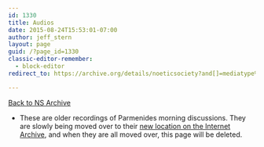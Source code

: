```yaml
---
id: 1330
title: Audios
date: 2015-08-24T15:53:01-07:00
author: jeff_stern
layout: page
guid: /?page_id=1330
classic-editor-remember:
  - block-editor
redirect_to: https://archive.org/details/noeticsociety?and[]=mediatype%3A%22audio%22

---
```

<!-- ============ QUOTE and PICTURE ============== -->

[Back to NS Archive](https://archive.org/details/noeticsociety)

* These are older recordings of Parmenides morning discussions. They are slowly being moved over to their [new location on the Internet Archive](https://archive.org/details/noeticsociety?and%5B%5D=subject%3A%22NSPRM%22&sort=-date), and when they are all moved over, this page will be deleted.

<!-- ============ TABLE ============== 

### Files

<p>
      <a target="_blank" href='https://drive.google.com/open?id=0B1QaLrGIBZxudkdSS3hUZzJma0E'>2016-05-15_NSPRM_diagram1of1.jpg</a> (Sun)
</p>
<p>


      <a target="_blank" href='https://drive.google.com/open?id=0B1QaLrGIBZxuNTZPZW5hSElzSFE'>2016-05-15_NSPRM_3rd_155e-156d_a-rather-important-difference.ogg</a> (Sun)

</p>
<p>

      <a target="_blank" href='https://drive.google.com/open?id=0B1QaLrGIBZxuazBRWUFzWU9CTVU'>2016-04-19_NSPRM_diagram1of1.jpg</a> (Tue)

</p>
<p>

      <a target="_blank" href='https://drive.google.com/open?id=0B1QaLrGIBZxuYUV1SUJKR1RFeTA'>2016-04-19_NSPRM_plg_131d,136de_implications-of-socrates-participation.ogg</a> (Tue)

</p>
<p>

      <a target="_blank" href='https://drive.google.com/open?id=0B1QaLrGIBZxud0dMSUFwb0JtOG8'>2016-04-17_NSPRM_diagram.jpg</a> (Sun)

</p>
<p>

      <a target="_blank" href='https://drive.google.com/open?id=0B1QaLrGIBZxuVm8xeDN6YmVpR00'>2016-04-17_NSPRM_plg_131cd_so-much-for-participation.ogg</a> (Sun)

</p>
<p>

      <a target="_blank" href='https://drive.google.com/open?id=0B1QaLrGIBZxuT2pVLUhOaWpKdzQ'>2016-04-15_NSPRM_plg_136bc-the-realm-of-the-unlike-and-the-pathologos,politics.ogg</a> (Fri)

</p>
<p>

      <a target="_blank" href='https://drive.google.com/open?id=0B1QaLrGIBZxuTVFkcVpWOWJvU2s'>2016-04-15_NSPRM_diagram1of2.jpg</a> (Fri)

</p>
<p>

      <a target="_blank" href='https://drive.google.com/open?id=0B1QaLrGIBZxuZGRONEpOZERJaUE'>2016-04-15_NSPRM_diagram2of2.jpg</a> (Fri)

</p>
<p>

      <a target="_blank" href='https://drive.google.com/open?id=0B1QaLrGIBZxuM3VLTUxsR19rMUk'>2016-04-14_NSPRM_plg_136c,137b,129a-e_the-hypothesis-of-the-self.ogg</a> (Thu)

</p>
<p>

      <a target="_blank" href='https://drive.google.com/open?id=0B1QaLrGIBZxuSDJidHhuNWFWRW8'>2016-04-14_NSPRM_diagram1.jpg</a> (Thu)

</p>
<p>

      <a target="_blank" href='https://drive.google.com/open?id=0B1QaLrGIBZxuaHlFOENDSkFJQVk'>2016-04-11_NSPRM_diagram1.jpg</a> (Mon)

</p>
<p>

      <a target="_blank" href='https://drive.google.com/open?id=0B1QaLrGIBZxubG1pVG9pOWc4aXM'>2016-04-11_NSPRM_plg_130b-e_charting-the-various-classes-of-ideas,-selves,-participated-and-not.ogg</a> (Mon)
</p>
<p>


      <a target="_blank" href='https://drive.google.com/open?id=0B1QaLrGIBZxubUg2ZFJ0N2c4bjQ'>2016-04-08_NSPRM_PARMENIDES-Balboa.doc</a> (Fri)

</p>
<p>

      <a target="_blank" href='https://drive.google.com/open?id=0B1QaLrGIBZxuYS1udWVJeU5FZzA'>2016-04-08_NSPRM_PARMENIDES-Balboa-USletter-8.5x11in.pdf</a> (Fri)


</p>
<p>
      <a target="_blank" href='https://drive.google.com/open?id=0B1QaLrGIBZxuR2hMdDBWM252a3c'>2016-04-08_NSPRM_diagram1.jpg</a> (Fri)

</p>
<p>

      <a target="_blank" href='https://drive.google.com/open?id=0B1QaLrGIBZxuc0N6eHliNlVwdzg'>2016-04-08_NSPRM_plg_130ab_do-some-ideas-have-a-selfQ-and-socrates-confusion.ogg</a> (Fri)

</p>
<p>

      <a target="_blank" href='https://drive.google.com/open?id=0B1QaLrGIBZxuREJ5RXEtbmRDZkE'>2016-03-07_NSPRM_2nd-149-152,135e_coffee-and-cream-does-the-one-become-better-by-participationQ.ogg</a> (Mon)

</p>
<p>

      <a target="_blank" href='https://drive.google.com/open?id=0B1QaLrGIBZxuNEs3Ql9VTE13Q1k'>2016-03-07_NSPRM_diagram1.jpg</a> (Mon)

</p>
<p>

      <a target="_blank" href='https://drive.google.com/open?id=0B1QaLrGIBZxuYW1jNm1wYzZwTTQ'>2016-04-06_NSPRM_barbaras-email-from-juan-about-timaeus-34b.pdf</a> (Wed)

</p>
<p>

      <a target="_blank" href='https://drive.google.com/open?id=0B1QaLrGIBZxuUkxZWVZWSkE4dDg'>2016-04-06_NSPRM_plg_129e,130abc_did-you-separate-ideas-as-selvesQ.ogg</a> (Wed)

</p>
<p>

      <a target="_blank" href='https://drive.google.com/open?id=0B1QaLrGIBZxuUjlJVzRrOTdvems'>2016-04-06_NSPRM_Parmenides-Parallel-Translations-Gileadi.pdf</a> (Wed)

</p>
<p>

      <a target="_blank" href='https://drive.google.com/open?id=0B1QaLrGIBZxuWklsZUpwd1lZZmc'>2016-04-03_NSPRM_reginas_handout.pdf</a> (Sun)

</p>
<p>

      <a target="_blank" href='https://drive.google.com/open?id=0B1QaLrGIBZxuTXk4RzFqSHFaTWc'>2016-04-02_NSPRM_PARMENIDES-Balboa-USletter-8.5x11in.pdf</a> (Sat)

</p>
<p>

      <a target="_blank" href='https://drive.google.com/open?id=0B1QaLrGIBZxuTmpfdUxJdm5xV2M'>2016-04-04_NSPRM_diagram1.jpg</a> (Mon)

</p>
<p>

      <a target="_blank" href='https://drive.google.com/open?id=0B1QaLrGIBZxuX1BmODVvZnB4aVE'>2016-04-04_NSPRM_plg_129a-130a_survey-on-socrates-laundry-list-of-questions.ogg</a> (Mon)

</p>
<p>

      <a target="_blank" href='https://drive.google.com/open?id=0B1QaLrGIBZxudncyOHRoSGxPb2M'>2016-04-03_NSPRM_plg_127e,129ac_the_growth_of_socrates.ogg</a> (Sun)

</p>
<p>

      <a target="_blank" href='https://drive.google.com/open?id=0B1QaLrGIBZxuMzMwTlJER0UzRG8'>2016-04-01_NSPRM_plg_130e,131a-d_the-self-in-any-ness,parmenides-midwifing-socrates-on-his-misunderstanding-of-the-self.ogg</a> (Fri)

</p>
<p>

      <a target="_blank" href='https://drive.google.com/open?id=0B1QaLrGIBZxuZmp2anpSSk5aMHc'>2016-03-31_NSPRM_PARMENIDES-Balboa-USletter-8.5x11in.pdf</a> (Thu)


</p>
<p>
      <a target="_blank" href='https://drive.google.com/open?id=0B1QaLrGIBZxuRXFacFlvdzB2OTA'>2016-03-31_NSPRM_plg_136abc,131bcd,129b_the-test-of-the-logos-by-the-exploration-of-the-Self.ogg</a> (Thu)

</p>
<p>

      <a target="_blank" href='https://drive.google.com/open?id=0B1QaLrGIBZxuSTJJQS1CRmV4MlU'>2016-03-30_NSPRM_plg_136a,127e-130a_socrates-and-zeno-intent-and-understanding.ogg</a> (Wed)

</p>
<p>

      <a target="_blank" href='https://drive.google.com/open?id=0B1QaLrGIBZxucndDeVpFWmZFTzg'>2016-03-29_NSPRM_plg_136bc_dialectic.ogg</a> (Tue)

</p>
<p>

      <a target="_blank" href='https://drive.google.com/open?id=0B1QaLrGIBZxuZlo3eDhWV29kTU0'>2016-03-30_NSPRM_barbaras_homework.jpg</a> (Wed)

</p>
<p>

      <a target="_blank" href='https://drive.google.com/open?id=0B1QaLrGIBZxuTmZNYjB3elo4MTQ'>2016-03-28_NSPRM_NOPG_plg_136abc_the_dialectic.ogg</a> (Mon)

</p>
<p>

      <a target="_blank" href='https://drive.google.com/open?id=0B1QaLrGIBZxuVjVjeXZFcGRnZzg'>2016-03-27_NSPRM_plg_136abc_the-dialectic.ogg</a> (Sun)

</p>
<p>

      <a target="_blank" href='https://drive.google.com/open?id=0B1QaLrGIBZxuaXJKOWZGZXRiSGc'>2016-03-27_NSPRM_diagram3of3.jpg</a> (Sun)

</p>
<p>

      <a target="_blank" href='https://drive.google.com/open?id=0B1QaLrGIBZxuR2FDYmlCS3RXOWc'>2016-03-27_NSPRM_diagram1of3.jpg</a> (Sun)

</p>
<p>

      <a target="_blank" href='https://drive.google.com/open?id=0B1QaLrGIBZxuSmk1UXRJWTFobDg'>2016-03-27_NSPRM_diagram2of3.jpg</a> (Sun)

</p>
<p>

      <a target="_blank" href='https://drive.google.com/open?id=0B1QaLrGIBZxuZFJLVzduUWpXaDQ'>2016-03-25_NSPRM_2nd_151e,152abc,132a_participation-vs-communion,-ness.ogg</a> (Fri)

</p>
<p>

      <a target="_blank" href='https://drive.google.com/open?id=0B1QaLrGIBZxuYnMtN0Z4ME51WG8'>2016-03-25_NSPRM_diagram3of3.jpg</a> (Fri)

</p>
<p>

      <a target="_blank" href='https://drive.google.com/open?id=0B1QaLrGIBZxuYjNtcW8wMXFlNkE'>2016-03-25_NSPRM_diagram2of3.jpg</a> (Fri)

</p>
<p>

      <a target="_blank" href='https://drive.google.com/open?id=0B1QaLrGIBZxucVlRZGlGQW5RSEE'>2016-03-25_NSPRM_diagram1of3.jpg</a> (Fri)

</p>
<p>

      <a target="_blank" href='https://drive.google.com/open?id=0B1QaLrGIBZxuTDV4YmtSaUNzNlU'>2016-03-23_NSPRM_NOPG_2nd_152-155_one-self-in-time.ogg</a> (Wed)

</p>
<p>

      <a target="_blank" href='https://drive.google.com/open?id=0B1QaLrGIBZxuZU1rRkwtX2czQVE'>2016-03-21_NSPRM_NOPG_2nd_151e-152e_one-self-in-time.ogg</a> (Mon)

</p>
<p>

      <a target="_blank" href='https://drive.google.com/open?id=0B1QaLrGIBZxuaVZjMGo2N2I0c3c'>2016-03-11_NSPRM_Barbaras-search-for-φύσ.pdf</a> (Fri)

</p>
<p>

      <a target="_blank" href='https://drive.google.com/open?id=0B1QaLrGIBZxuQXo0ck8xaEFXVm8'>2016-03-11_NSPRM_Barbaras-search-for-ἅμα.pdf</a> (Fri)

</p>
<p>

      <a target="_blank" href='https://drive.google.com/open?id=0B1QaLrGIBZxuWE5hR3VWbXhxUEk'>2016-03-11_NSPRM_2nd_153-4_φύσις.ogg</a> (Fri)

</p>
<p>

      <a target="_blank" href='https://drive.google.com/open?id=0B1QaLrGIBZxub2hFdjVZQUxSVWM'>2016-03-11_NSPRM_diagram1.jpg</a> (Fri)

</p>
<p>

      <a target="_blank" href='https://drive.google.com/open?id=0B1QaLrGIBZxubzNPX3N1SHduYWc'>2016-03-09_NSPRM_2nd_149e-151e-ousia-in-time,communing-with-the-future.ogg</a> (Wed)

</p>
<p>

      <a target="_blank" href='https://drive.google.com/open?id=0B1QaLrGIBZxudGlZSjFlTmdrVEk'>2016-03-10_NSPRM_diagram1.jpg</a> (Thu)

</p>
<p>

      <a target="_blank" href='https://drive.google.com/open?id=0B1QaLrGIBZxuMWp0YnNRWUNMMWs'>2016-03-10_NSPRM_2nd_153cd-the-three-selves.ogg</a> (Thu)

</p>
<p>

      <a target="_blank" href='https://drive.google.com/open?id=0B1QaLrGIBZxuTUtGYURRZ3g1VDA'>2016-03-09_NSPRM_diagram1.jpg</a> (Wed)

</p>
<p>

      <a target="_blank" href='https://drive.google.com/open?id=0B1QaLrGIBZxuN0Jmby1PQUpoenM'>2016-03-08_NSPRM_diagram1.jpg</a> (Tue)

</p>
<p>

      <a target="_blank" href='https://drive.google.com/open?id=0B1QaLrGIBZxuc1RXSVdqVE5vS0U'>2016-03-08_NSPRM_2nd_150c,151e,152a-great-self-small-self,truth-and-beauty,ode-to-a-grecian-urn.ogg</a> (Tue)


</p>
<p>
      <a target="_blank" href='https://drive.google.com/open?id=0B1QaLrGIBZxuZGF1Njd1c0R0MFU'>2016-03-06_NSPRM_diagram4.jpg</a> (Sun)

</p>
<p>

      <a target="_blank" href='https://drive.google.com/open?id=0B1QaLrGIBZxuRUZ4TjdVSk03M28'>2016-03-06_NSPRM_diagram3.jpg</a> (Sun)

</p>
<p>

      <a target="_blank" href='https://drive.google.com/open?id=0B1QaLrGIBZxubUM3V2JKTXJVUkU'>2016-03-06_NSPRM_diagram2.jpg</a> (Sun)

</p>
<p>

      <a target="_blank" href='https://drive.google.com/open?id=0B1QaLrGIBZxuLXJmR3NKWVBiUnc'>2016-03-06_NSPRM_diagram1.jpg</a> (Sun)

</p>
<p>

      <a target="_blank" href='https://drive.google.com/open?id=0B1QaLrGIBZxudlFJYUhweUN5Qnc'>2016-03-06_NSPRM_2nd_148d-e,135d,144e-self-grasping-self,impulse.ogg</a> (Sun)

</p>
<p>

      <a target="_blank" href='https://drive.google.com/open?id=0B1QaLrGIBZxuWTBpSjJmTVBROHc'>2016-03-04_NSPRM_2nd_148e-149a-analogy-self-grasped-by-self-christians-dont-read-mark-ch4.ogg</a> (Fri)

</p>
<p>

      <a target="_blank" href='https://drive.google.com/open?id=0B1QaLrGIBZxua0JkQ09INHNnMG8'>2016-03-03_NSPRM_2nd_148a-establishing-the-analogical-structure-between-one-and-self.ogg</a> (Thu)

</p>
<p>

      <a target="_blank" href='https://drive.google.com/open?id=0B1QaLrGIBZxuY2tsU1BfQlZSZkE'>2016-03-03_NSPRM_diagram2.jpg</a> (Thu)

</p>
<p>

      <a target="_blank" href='https://drive.google.com/open?id=0B1QaLrGIBZxuRHJucElfTXVsdWc'>2016-03-03_NSPRM_diagram1.jpg</a> (Thu)

</p>
<p>

      <a target="_blank" href='https://drive.google.com/open?id=0B1QaLrGIBZxuaTVmQUpqcVg1TlE'>2016-03-02_NSPRM_2nd_147cd-like-unlike-self-same-pierres-dream.ogg</a> (Wed)

</p>
<p>

      <a target="_blank" href='https://drive.google.com/open?id=0B1QaLrGIBZxuTGVVaTRPdkhmc2M'>2016-03-01_NSPRM_2nd-145b-146b.ogg</a> (Tue)

</p>
<p>

      <a target="_blank" href='https://drive.google.com/open?id=0B1QaLrGIBZxudnllemZKRkQ4WjA'>2016-03-01_NSPRM_diagram.jpg</a> (Tue)

</p>
<p>

      <a target="_blank" href='https://drive.google.com/open?id=0B1QaLrGIBZxuYWNSbllkTHRhc3c'>2016-02-29_NSPRM_2nd_143b-144e_necessity-for-analogy-between-the-One-that-is-and-Self.ogg</a> (Mon)

</p>
<p>

      <a target="_blank" href='https://drive.google.com/open?id=0B1QaLrGIBZxuR3VZS2NuSG1TSDg'>2016-02-28_NSPRM_2nd-142b-e.ogg</a> (Sun)

</p>
<p>

      <a target="_blank" href='https://drive.google.com/open?id=0B1QaLrGIBZxuMm1QLTN4c0pqU2s'>2016-02-29_NSPRM_diagram2.jpg</a> (Mon)

</p>
<p>

      <a target="_blank" href='https://drive.google.com/open?id=0B1QaLrGIBZxuR2RzbEw3aEVkUWc'>2016-02-29_NSPRM_diagram1.jpg</a> (Mon)

</p>
<p>

      <a target="_blank" href='https://drive.google.com/open?id=0B1QaLrGIBZxuV1Uxa2tKaFExQ0E'>2016-02-28_NSPRM_diagram2.jpg</a> (Sun)

</p>
<p>

      <a target="_blank" href='https://drive.google.com/open?id=0B1QaLrGIBZxuLTNvVUsxM0hZOEU'>2016-02-28_NSPRM_diagram1.jpg</a> (Sun)

</p>
<p>

      <a target="_blank" href='https://drive.google.com/open?id=0B1QaLrGIBZxuZzFCd21IMUFmeG8'>2016-02-26_NSPRM_2nd_142bcd-Esti-and-Einai-WOW.ogg</a> (Fri)
</p>
<p>


      <a target="_blank" href='https://drive.google.com/open?id=0B1QaLrGIBZxuWlIwaXExbHM5REk'>2016-02-26_NSPRM_diagram.jpg</a> (Fri)

</p>
<p>

      <a target="_blank" href='https://drive.google.com/open?id=0B1QaLrGIBZxuVVhSYy00ejBwdEk'>2016-02-25_NSPRM_diagram.jpg</a> (Thu)

</p>
<p>

      <a target="_blank" href='https://drive.google.com/open?id=0B1QaLrGIBZxuRHhkbFRmdjNhcVE'>2016-02-25_NSPRM_2nd_142bcd-reboot.ogg</a> (Thu)

</p>
<p>

      <a target="_blank" href='https://drive.google.com/open?id=0B1QaLrGIBZxuVVFoR3czc1hNOVk'>2016-02-24_NSPRM_Diagram1.jpg</a> (Wed)

</p>
<p>

      <a target="_blank" href='https://drive.google.com/open?id=0B1QaLrGIBZxuRk4zZU1IUlI5YXc'>2016-02-24_NSPRM_2nd-148ab-analogy-syllogism-same-other-like-unlike-is-ousia.ogg</a> (Wed)
</p>
<p>


      <a target="_blank" href='https://drive.google.com/open?id=0B1QaLrGIBZxuUVhPOHZyRjN3Njg'>2016-02-24_NSPRM_Diagram2.jpg</a> (Wed)

</p>
<p>

      <a target="_blank" href='https://drive.google.com/open?id=0B1QaLrGIBZxuamRuZlN0b3RxdTg'>2016-02-22_NSPRM_NOPG_2nd-147c-148d.ogg</a> (Mon)

</p>
<p>

      <a target="_blank" href='https://drive.google.com/open?id=0B1QaLrGIBZxuVHVKS2NpaGVCWkE'>2016-02-19_NSPRM_NOPG_2nd-142abc,147ab.ogg</a> (Fri)

</p>
<p>

      <a target="_blank" href='https://drive.google.com/open?id=0B1QaLrGIBZxud1pTZ1Y3THZxTms'>2016-02-17_NSPRM_NOPG_2nd-146bcd.ogg</a> (Wed)

</p>
<p>

      <a target="_blank" href='https://drive.google.com/open?id=0B1QaLrGIBZxub0RXYnJDenljc00'>2016-02-15_NSPRM_NOPG_2nd-148a-d-Likeness-in-Otherness.ogg</a> (Mon)

</p>
<p>

      <a target="_blank" href='https://drive.google.com/open?id=0B1QaLrGIBZxuajdyQUtua01LVFE'>2016-02-12_NSPRM_NOPG_2nd-146a-147b-Not-Other.ogg</a> (Fri)

</p>
<p>

      <a target="_blank" href='https://drive.google.com/open?id=0B1QaLrGIBZxuT1M5T29CendWeWs'>2016-02-10_NSPRM_NOPG_2nd-146a-147b-Not-Other.ogg</a> (Wed)

</p>
<p>

      <a target="_blank" href='https://drive.google.com/open?id=0B1QaLrGIBZxuMk1kNWRETkZfbFU'>2016-02-08_NSPRM_2nd-146b-147b_that-voodoo-it-do.ogg</a> (Mon)

</p>
<p>

      <a target="_blank" href='https://drive.google.com/open?id=0B1QaLrGIBZxuZGhQbVhCNnlPMWc'>2016-02-03_NSPRM_NOPG_2nd-143a,142e,144a-145b.ogg</a> (Wed)

</p>
<p>

      <a target="_blank" href='https://drive.google.com/open?id=0B1QaLrGIBZxuTmdLNTA5a294ekU'>2016-02-01_NSPRM_NOPG_2nd-143d,146b-148b.ogg</a> (Mon)

</p>
<p>

      <a target="_blank" href='https://drive.google.com/open?id=0B1QaLrGIBZxuR05UQ01LdGJFXzg'>2016-01-27_NSPRM_NOPG_2nd-145d-146b,144abc-Self-in-Motion,Ara,One-with-each-part-of-Ousia.ogg</a> (Wed)

</p>
<p>

      <a target="_blank" href='https://drive.google.com/open?id=0B1QaLrGIBZxuOVI5OEVPNXlZLTQ'>2016-01-25_NSPRM_NOPG_2nd-145c-Conclusion3.ogg</a> (Mon)

</p>
<p>

      <a target="_blank" href='https://drive.google.com/open?id=0B1QaLrGIBZxuWnVTM1A1ZjRBOEU'>2016-01-23_NSPRM_Parmenides-Balboa-interlinear-Greek-English.doc</a> (Sat)

</p>
<p>

      <a target="_blank" href='https://drive.google.com/open?id=0B1QaLrGIBZxuSDBkc051cTRrR2M'>2016-01-23_NSPRM_Parmenides-Balboa-English-only.doc</a> (Sat)

</p>
<p>

      <a target="_blank" href='https://drive.google.com/open?id=0B1QaLrGIBZxuOFoyZ1dTM1Y2UDQ'>2016-01-22_NSPRM_NOPG_2nd_145a-whole-parts-limit-contain.ogg</a> (Fri)

</p>
<p>

      <a target="_blank" href='https://drive.google.com/open?id=0B1QaLrGIBZxuMmY5MzlTMGRYWFE'>2016-01-20_NSPRM_2nd-155cde,153cd-younger,older,self,one,realbeings,time,generation.ogg</a> (Wed)

</p>
<p>

      <a target="_blank" href='https://drive.google.com/open?id=0B1QaLrGIBZxuVW5BODFxZUw1OXc'>2016-01-20_NSPRM_diagram1.jpg</a> (Wed)

</p>
<p>

      <a target="_blank" href='https://drive.google.com/open?id=0B1QaLrGIBZxuaXM5cjROcHVjdHc'>2016-01-19_NSPRM_diagram1.jpg</a> (Tue)

</p>
<p>

      <a target="_blank" href='https://drive.google.com/open?id=0B1QaLrGIBZxuNUtqRmlVUnJWbG8'>2016-01-19_NSPRM_2nd_1st_146c-147a,137c,139c,139e,142a-same-and-other,self-and-one.ogg</a> (Tue)

</p>
<p>

      <a target="_blank" href='https://drive.google.com/open?id=0B1QaLrGIBZxudkJlekFjNktLTEE'>2016-01-18_NSPRM_2nd-144e,145a,144a,146bc-ousia-and-ontos-distributing-self.ogg</a> (Mon)

</p>
<p>

      <a target="_blank" href='https://drive.google.com/open?id=0B1QaLrGIBZxubl9qb2lEWGFPT2c'>2016-01-17_NSPRM_diagram2.jpg</a> (Sun)

</p>
<p>

      <a target="_blank" href='https://drive.google.com/open?id=0B1QaLrGIBZxuUjhPanNmWXBTV28'>2016-01-17_NSPRM_diagram1.jpg</a> (Sun)

</p>
<p>

      <a target="_blank" href='https://drive.google.com/open?id=0B1QaLrGIBZxuNzlrUWFCSERDNE0'>2016-01-17_NSPRM_2nd-145-146,136a,146bc-conclusions-about-Self.ogg</a> (Sun)

</p>
<p>

      <a target="_blank" href='https://drive.google.com/open?id=0B1QaLrGIBZxuZ0k0ak1rd2h4WmM'>2016-01-15_NSPRM_diagram1.jpg</a> (Fri)

</p>
<p>

      <a target="_blank" href='https://drive.google.com/open?id=0B1QaLrGIBZxuMmNoNURUc2FJeEU'>2016-01-15_NSPRM_2nd_144e-146b_ousia-and-manyness-of-self.ogg</a> (Fri)

</p>
<p>

      <a target="_blank" href='https://drive.google.com/open?id=0B1QaLrGIBZxuZGcyTmhUdHF4QWs'>2016-01-14_NSPRM_2nd-143e,144a-123-twice-thrice-einai-ontos-number-and-self-analogy-returning-IIAR.ogg</a> (Thu)

</p>
<p>

      <a target="_blank" href='https://drive.google.com/open?id=0B1QaLrGIBZxuVERjN2tDVGRya00'>2016-01-14_NSPRM_diagram1.jpg</a> (Thu)

</p>
<p>

      <a target="_blank" href='https://drive.google.com/open?id=0B1QaLrGIBZxuZmVaMlBxVmk0enc'>2016-01-13_NSPRM_2nd_143c-e_necessary-numbers.ogg</a> (Wed)

</p>
<p>

      <a target="_blank" href='https://drive.google.com/open?id=0B1QaLrGIBZxuTVBqb3NqUzZSMXc'>2016-01-13_NSPRM_diagram1.jpg</a> (Wed)

</p>
<p>

      <a target="_blank" href='https://drive.google.com/open?id=0B1QaLrGIBZxuc1ZjY3BZRU5Gc0E'>2016-01-12_NSPRM_diagram1.jpg</a> (Tue)

</p>
<p>

      <a target="_blank" href='https://drive.google.com/open?id=0B1QaLrGIBZxucjJVcFVVNGwwTkU'>2016-01-12_NSPRM_2nd-143b-144c-relations-to-existences-and-other.ogg</a> (Tue)

</p>
<p>

      <a target="_blank" href='https://drive.google.com/open?id=0B1QaLrGIBZxuajRlUllzSG12UDA'>2016-01-11_NSPRM_2nd-142b-143b-One-Ousia-Self.ogg</a> (Mon)

</p>
<p>

      <a target="_blank" href='https://drive.google.com/open?id=0B1QaLrGIBZxudVUzOWJfdlJDLVk'>2016-01-11_NSPRM_diagram1.jpg</a> (Mon)

</p>
<p>

      <a target="_blank" href='https://drive.google.com/open?id=0B1QaLrGIBZxudzE0ZFEwV1VabWs'>2016-01-08_NSPRM_diagram1.jpg</a> (Fri)
</p>
<p>

      <a target="_blank" href='https://drive.google.com/open?id=0B1QaLrGIBZxuTFd2UWp0VUd5RWs'>2016-01-08_NSPRM_2nd_142b-143a-Ousia-Tao-and-Self.ogg</a> (Fri)

</p>
<p>

      <a target="_blank" href='https://drive.google.com/open?id=0B1QaLrGIBZxubzR5MVBVbTVwUWM'>2016-01-07_NSPRM_NOPG_2nd_142d_how_does_ousia_generate_a_world_that-isQ.ogg</a> (Thu)

</p>
<p>

      <a target="_blank" href='https://drive.google.com/open?id=0B1QaLrGIBZxucUhhUVk1TlVHblk'>2016-01-06_NSPRM_NOPG_2nd_Questions-Number-Ousia-Self.ogg</a> (Wed)

</p>
<p>

      <a target="_blank" href='https://drive.google.com/open?id=0B1QaLrGIBZxuVm0wTUVTOVN4Ym8'>2016-01-04_NSPRM_NOPG_2nd-7th-Daves-reflections.ogg</a> (Mon)

</p>
<p>

      <a target="_blank" href='https://drive.google.com/open?id=0B1QaLrGIBZxuT1h0LWNoYVB1VGM'>2015-12-26_NSPRM_Parmenides-Balboa-English-only.doc</a> (Sat)

</p>
<p>

      <a target="_blank" href='https://drive.google.com/open?id=0B1QaLrGIBZxuaVotUWVnSGhIQUU'>2015-12-26_NSPRM_Parmenides-Balboa-interlinear-Greek-English.doc</a> (Sat)

</p>
<p>

      <a target="_blank" href='https://drive.google.com/open?id=0B1QaLrGIBZxuSi1HRHZsTG50VUk'>2015-12-28_NSPRM_NOPG_7th-163b-to-164b.ogg</a> (Mon)

</p>
<p>

      <a target="_blank" href='https://drive.google.com/open?id=0B1QaLrGIBZxuOHVheEMxTFFqbEU'>2015-12-25_NSPRM_diagram-02.jpg</a> (Fri)

</p>
<p>

      <a target="_blank" href='https://drive.google.com/open?id=0B1QaLrGIBZxuS2w3V1VMUXQ3enc'>2015-12-25_NSPRM_diagram-01.jpg</a> (Fri)

</p>
<p>

      <a target="_blank" href='https://drive.google.com/open?id=0B1QaLrGIBZxuSVJGbVV5RnAxLTg'>2015-12-25_NSPRM_pierre-02.jpg</a> (Fri)

</p>
<p>

      <a target="_blank" href='https://drive.google.com/open?id=0B1QaLrGIBZxuaUY1OFBZeEtPemM'>2015-12-25_NSPRM_pierre-01.jpg</a> (Fri)

</p>
<p>

      <a target="_blank" href='https://drive.google.com/open?id=0B1QaLrGIBZxudUZzYVRDUHRFcGM'>2015-12-25_NSPRM_The-Parmenides-as-the-totality-of-all-metaphysics.ogg</a> (Fri)

</p>
<p>

      <a target="_blank" href='https://drive.google.com/open?id=0B1QaLrGIBZxueTE3SmR0Q1RCT3M'>2015-12-24_NSPRM_1st-142a-Even-the-gods-and-providence-have-no-perception-of-the-Self.ogg</a> (Thu)

</p>
<p>

      <a target="_blank" href='https://drive.google.com/open?id=0B1QaLrGIBZxuV0ZSS2hHNVpZem8'>2015-12-23_NSPRM_NOPG_2nd-142bc.ogg</a> (Wed)


</p>
<p>
      <a target="_blank" href='https://drive.google.com/open?id=0B1QaLrGIBZxuS0xMNnl0aXlCdzQ'>2015-12-18_NSPRM_NOPG_1st,2nd-Ousia-in-the-firstQ-contd-and-142b-Barbaras-translating.ogg</a> (Fri)


</p>
<p>
      <a target="_blank" href='https://drive.google.com/open?id=0B1QaLrGIBZxuU1Q4RHRQTHd4ajA'>2015-12-16_NSPRM_NOPG_1st-141e,142a-to-what-does-aristoteles-agreeQ.ogg</a> (Wed)

</p>
<p>

      <a target="_blank" href='https://drive.google.com/open?id=0B1QaLrGIBZxuaFFIeHdCOEJxQWM'>2015-12-14_NSPRM_NOPG_143b-Jeffs-problem-with-Other.ogg</a> (Mon)

</p>
<p>

      <a target="_blank" href='https://drive.google.com/open?id=0B1QaLrGIBZxuamhWYW9rQnlVS0U'>2015-12-13_NSPRM_2nd-143b,146a-place-arxe.ogg</a> (Sun)

</p>
<p>

      <a target="_blank" href='https://drive.google.com/open?id=0B1QaLrGIBZxuRTZaTzdoT3M5ams'>2015-12-10_NSPRM_Distinguishing_One_Self_Ousia_via_Other_and_Different.ogg</a> (Thu)

</p>
<p>

      <a target="_blank" href='https://drive.google.com/open?id=0B1QaLrGIBZxuU0htM3dJYkU2cTQ'>2015-12-11_NSPRM_2nd-143b-the-Need-for-Other.ogg</a> (Fri)

</p>
<p>

      <a target="_blank" href='https://drive.google.com/open?id=0B1QaLrGIBZxuTlQxVm5BMXcwakU'>2015-12-11_NSPRM_diagram.jpg</a> (Fri)

</p>
<p>

      <a target="_blank" href='https://drive.google.com/open?id=0B1QaLrGIBZxueHUxR1B1Vk03c0E'>2015-12-10_NSPRM_diagram.jpg</a> (Thu)

</p>
<p>

      <a target="_blank" href='https://drive.google.com/open?id=0B1QaLrGIBZxuOU53LURmV0twM28'>2015-12-10_NSPRM_Barbaras-handout-Self-subbing-137a-148a.doc</a> (Thu)

</p>
<p>

      <a target="_blank" href='https://drive.google.com/open?id=0B1QaLrGIBZxudUpjNldMVmxLbUU'>2015-12-09_NSPRM_diagram2.jpg</a> (Wed)

</p>
<p>

      <a target="_blank" href='https://drive.google.com/open?id=0B1QaLrGIBZxuVGRTdFhiUEgxcXM'>2015-12-09_NSPRM_diagram1.jpg</a> (Wed)

</p>
<p>

      <a target="_blank" href='https://drive.google.com/open?id=0B1QaLrGIBZxud1dqaVNyc2l3YVU'>2015-12-09_NSPRM_142bc-The-Functioning-Self.ogg</a> (Wed)

</p>
<p>

      <a target="_blank" href='https://drive.google.com/open?id=0B1QaLrGIBZxuTEZYclhNbVozWUE'>2015-12-06_NSPRM_143a,142e-2nd-the-Self-like-fruit-saladQ-and-a-mathematics-of-heterogeneous-terms.ogg</a> (Sun)

</p>
<p>

      <a target="_blank" href='https://drive.google.com/open?id=0B1QaLrGIBZxuRnFjTFpkOGJWVmc'>2015-12-08_NSPRM_2nd-143ab-self-ousia-other-different-number-likeness-analogy.ogg</a> (Tue)

</p>
<p>

      <a target="_blank" href='https://drive.google.com/open?id=0B1QaLrGIBZxuR1dha3YxNmV5eXc'>2015-12-07_NSPRM_142b-2nd-epe-and-continuing-the-Self-into-the-2nd.ogg</a> (Mon)

</p>
<p>

      <a target="_blank" href='https://drive.google.com/open?id=0B1QaLrGIBZxuWFcwUEROcXVsWEE'>2015-12-06_NSPRM_Barbaras-handout1-Self-substitution-to-146b.doc</a> (Sun)

</p>
<p>

      <a target="_blank" href='https://drive.google.com/open?id=0B1QaLrGIBZxuSE1lY045Nmg1eEE'>2015-12-04_NSPRM_2nd_142bc-Self-and-Ousia.ogg</a> (Fri)

</p>
<p>

      <a target="_blank" href='https://drive.google.com/open?id=0B1QaLrGIBZxuVWNlLWVUYndIekE'>2015-12-03_NSPRM_8-problems-in-proclus-commentary.ogg</a> (Thu)

</p>
<p>

      <a target="_blank" href='https://drive.google.com/open?id=0B1QaLrGIBZxuM29pYV8zdFRrMU0'>2015-12-02_NSPRM_142b-143d-self-in-the-2nd.ogg</a> (Wed)

</p>
<p>

      <a target="_blank" href='https://drive.google.com/open?id=0B1QaLrGIBZxuS3NkRkR5UU5nSTA'>2015-12-01_NSPRM_138,141c-142a-continuing-Barbaras-Self-substitution-in-1st.ogg</a> (Tue)

</p>
<p>

      <a target="_blank" href='https://drive.google.com/open?id=0B1QaLrGIBZxuU1hYcXBUZ2RqZWc'>2015-11-30_NSPRM_Barbaras-handout1-ParmEng-subbing-Self-for-aut-forms-in-1st-hyp.doc</a> (Mon)

</p>
<p>

      <a target="_blank" href='https://drive.google.com/open?id=0B1QaLrGIBZxuM3RRVEZBOG9SREU'>2015-11-30_NSPRM_Barbaras-handout2-Aut-with-Toiaut-and-others.doc</a> (Mon)

</p>
<p>

      <a target="_blank" href='https://drive.google.com/open?id=0B1QaLrGIBZxuRjIwX0o1UGFDTjA'>2015-11-30_NSPRM_rereading-137a-to-139a-with-Barbaras-replacement-of-autos-with-Self-in-Balboa-trns.ogg</a> (Mon)

</p>
<p>

      <a target="_blank" href='https://drive.google.com/open?id=0B1QaLrGIBZxuZ3o2WldMb2I5WGM'>2015-11-29_NSPRM_141e,137bcd,142ab,139a-Self-in-the-1st-HypQ.ogg</a> (Sun)

</p>
<p>

      <a target="_blank" href='https://drive.google.com/open?id=0B1QaLrGIBZxuWXA2VEhvRHg2ZWM'>2015-11-27_NSPRM_at-Esalen-142a-Parmenides-shifts-for-Aristoteles.ogg</a> (Fri)

</p>
<p>

      <a target="_blank" href='https://drive.google.com/open?id=0B1QaLrGIBZxuSThkSnBFQ1ctQXc'>2015-11-24_NSPRM_NOPG_at_Esalen_3rd.ogg</a> (Tue)
</p>


<!-- ============ NOTES ============== 

### Notes

  * <a id="vlc"></a>You can play .ogg audio files with VLC, the free/open-source audio/video file player for:
      * [Mac](https://www.videolan.org/vlc/download-macosx.html)
      * [Windows](https://www.videolan.org/vlc/download-windows.html)
      * [Android](https://www.videolan.org/vlc/download-android.html)
      * [iOS (iPhone/iPad)](https://www.videolan.org/vlc/download-ios.html)
      * [Linux and many other platforms](https://www.videolan.org/vlc/#download)
  * Headphones recommended.
  * Please write me (below) with any questions/problems regarding this page. Thanks!
  * Thanks to Barbara, Sean, Yoni, David, Sayon, Julie, and all others who have volunteered their time toward this project.
  * And of course, a thousand thanks to Pierre.

<!-- ============ CONTACT ============== 

### Contacts

  * This Archive Contact: info@noeticsociety.org

    [Back to NS Archive](/archive)

-->